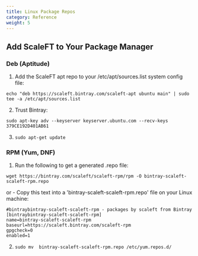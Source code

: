 ```yaml
---
title: Linux Package Repos
category: Reference
weight: 5
---
```


## Add ScaleFT to Your Package Manager

### Deb (Aptitude)

1. Add the ScaleFT apt repo to your /etc/apt/sources.list system config file:

  ```echo "deb https://scaleft.bintray.com/scaleft-apt ubuntu main" | sudo tee -a /etc/apt/sources.list```

2. Trust Bintray:

  ```sudo apt-key adv --keyserver keyserver.ubuntu.com --recv-keys 379CE192D401AB61``` 

3. `sudo apt-get update`


### RPM (Yum, DNF)

1. Run the following to get a generated .repo file:

  ```wget https://bintray.com/scaleft/scaleft-rpm/rpm -O bintray-scaleft-scaleft-rpm.repo```

  or - Copy this text into a 'bintray-scaleft-scaleft-rpm.repo' file on your Linux machine:

   ```
   #bintraybintray-scaleft-scaleft-rpm - packages by scaleft from Bintray
   [bintraybintray-scaleft-scaleft-rpm]
   name=bintray-scaleft-scaleft-rpm
   baseurl=https://scaleft.bintray.com/scaleft-rpm
   gpgcheck=0
   enabled=1 
   ```

2. `sudo mv  bintray-scaleft-scaleft-rpm.repo /etc/yum.repos.d/`